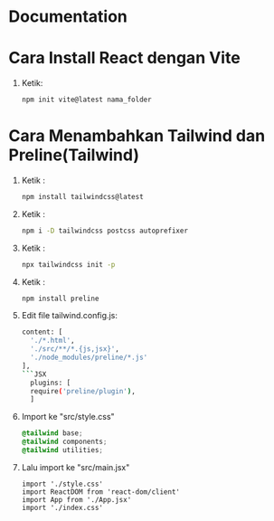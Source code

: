 # Documentation
# Cara Install React dengan Vite
1. Ketik: 
   ```bash
   npm init vite@latest nama_folder

# Cara Menambahkan Tailwind dan Preline(Tailwind)
1. Ketik :
   ```bash
   npm install tailwindcss@latest
3. Ketik :
   ```bash
   npm i -D tailwindcss postcss autoprefixer
5. Ketik :
   ```bash
   npx tailwindcss init -p
7. Ketik :
   ```bash
   npm install preline
9. Edit file tailwind.config.js:
   ```bash
   content: [
     './*.html',
     './src/**/*.{js,jsx}',
     './node_modules/preline/*.js'
   ],
   ```JSX
     plugins: [
     require('preline/plugin'),
     ] 

10. Import ke "src/style.css"
    ```CSS 
    @tailwind base;
    @tailwind components;
    @tailwind utilities;
11. Lalu import ke "src/main.jsx"
    ```JSX
    import './style.css'
    import ReactDOM from 'react-dom/client'
    import App from './App.jsx'
    import './index.css'
